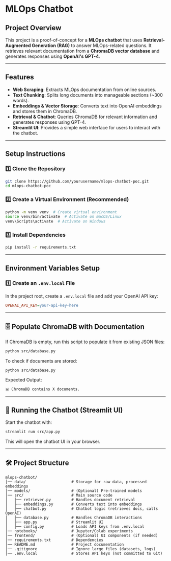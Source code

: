 # MLOps Chatbot

## Project Overview

This project is a proof-of-concept for a **MLOps chatbot** that uses **Retrieval-Augmented Generation (RAG)** to answer MLOps-related questions. It retrieves relevant documentation from a **ChromaDB vector database** and generates responses using **OpenAI's GPT-4**.

---

## Features

- **Web Scraping**: Extracts MLOps documentation from online sources.
- **Text Chunking**: Splits long documents into manageable sections (~300 words).
- **Embeddings & Vector Storage**: Converts text into OpenAI embeddings and stores them in ChromaDB.
- **Retrieval & Chatbot**: Queries ChromaDB for relevant information and generates responses using GPT-4.
- **Streamlit UI**: Provides a simple web interface for users to interact with the chatbot.

---

## Setup Instructions

### **1️⃣ Clone the Repository**

```bash
git clone https://github.com/yourusername/mlops-chatbot-poc.git
cd mlops-chatbot-poc
```

### **2️⃣ Create a Virtual Environment (Recommended)**

```bash
python -m venv venv  # Create virtual environment
source venv/bin/activate  # Activate on macOS/Linux
venv\Scripts\activate  # Activate on Windows
```

### **3️⃣ Install Dependencies**

```bash
pip install -r requirements.txt
```

---

## Environment Variables Setup

### **1️⃣ Create an `.env.local` File**

In the project root, create a `.env.local` file and add your OpenAI API key:

```ini
OPENAI_API_KEY=your-api-key-here
```

---

## 🗄️ Populate ChromaDB with Documentation

If ChromaDB is empty, run this script to populate it from existing JSON files:

```bash
python src/database.py
```

To check if documents are stored:

```bash
python src/database.py
```

Expected Output:

```python
📊 ChromaDB contains X documents.
```

---

## 💬 Running the Chatbot (Streamlit UI)

Start the chatbot with:

```bash
streamlit run src/app.py
```

This will open the chatbot UI in your browser.

---

## 🛠️ Project Structure

```text
mlops-chatbot/
│── data/                    # Storage for raw data, processed embeddings
│── models/                  # (Optional) Pre-trained models
│── src/                     # Main source code
│   ├── retriever.py         # Handles document retrieval
│   ├── embeddings.py        # Converts text into embeddings
│   ├── chatbot.py           # Chatbot logic (retrieves docs, calls OpenAI)
│   ├── database.py          # Handles ChromaDB interactions
│   ├── app.py               # Streamlit UI
│   ├── config.py            # Loads API keys from .env.local
│── notebooks/               # Jupyter/Colab experiments
│── frontend/                # (Optional) UI components (if needed)
│── requirements.txt         # Dependencies
│── README.md                # Project documentation
│── .gitignore               # Ignore large files (datasets, logs)
│── .env.local               # Stores API keys (not committed to Git)
```
